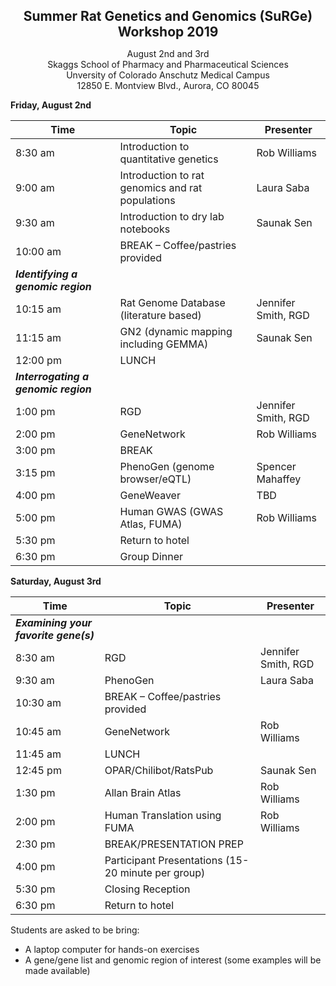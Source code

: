 <h1 style="text-align: center; font-size:1.5em">Summer Rat Genetics and Genomics (SuRGe) Workshop 2019</h1>  
<p style="text-align: center; font-size:1em">August 2nd and 3rd<br>Skaggs School of Pharmacy and Pharmaceutical Sciences<br>Unversity of Colorado Anschutz Medical Campus<br>12850 E. Montview Blvd., Aurora, CO 80045</p>  

**Friday, August 2nd** 

Time | Topic | Presenter
-----|-------|----------
8:30 am | Introduction to quantitative genetics | Rob Williams
9:00 am | Introduction to rat genomics and rat populations | Laura Saba
9:30 am | Introduction to dry lab notebooks | Saunak Sen
10:00 am | BREAK – Coffee/pastries provided |
 | ***Identifying a genomic region*** |
10:15 am | Rat Genome Database (literature based)	 | Jennifer Smith, RGD
11:15 am | GN2 (dynamic mapping including GEMMA) | Saunak Sen
12:00 pm | LUNCH |	
 | ***Interrogating a genomic region*** |
1:00 pm | RGD | 	Jennifer Smith, RGD
2:00 pm | GeneNetwork | Rob Williams
3:00 pm | BREAK	|
3:15 pm | PhenoGen (genome browser/eQTL) | Spencer Mahaffey
4:00 pm | GeneWeaver | TBD
5:00 pm | Human GWAS (GWAS Atlas, FUMA) | Rob Williams
5:30 pm  | Return to hotel	|
6:30 pm | Group Dinner	|

**Saturday, August 3rd**

Time | Topic | Presenter
-----|-------|----------
 | ***Examining your favorite gene(s)*** |
8:30 am | RGD | 	Jennifer Smith, RGD
9:30 am | PhenoGen | Laura Saba
10:30 am | BREAK – Coffee/pastries provided	|
10:45 am | GeneNetwork | Rob Williams
11:45 am | LUNCH	|
12:45 pm | OPAR/Chilibot/RatsPub | Saunak Sen
1:30 pm | Allan Brain Atlas | Rob Williams
2:00 pm | Human Translation using FUMA | Rob Williams
2:30 pm | BREAK/PRESENTATION PREP	|
4:00 pm | Participant Presentations (15-20 minute per group) |
5:30 pm | Closing Reception	|
6:30 pm | Return to hotel	|

Students are asked to be bring:

* A laptop computer for hands-on exercises
* A gene/gene list and genomic region of interest (some examples will be made available)

